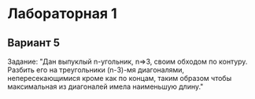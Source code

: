 # Лабораторная 1
## Вариант 5

Задание: "Дан выпуклый n-угольник, n=>3, своим обходом по контуру. Разбить его на треугольники
(n-3)-мя диагоналями, непересекающимися кроме как по концам, таким образом чтобы
максимальная из диагоналей имела наименьшую длину."